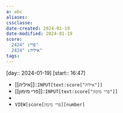 ```yaml
---
a: abc
aliases: 
cssclasse: 
date-created: 2024-01-19
date-modified: 2024-01-19
score:
  פרי: "2424"
  איליה: "2424"
tags: 
---
```


[day:: 2024-01-19] [start:: 16:47]

- [[איליה]]::`INPUT[text:score["איליה"]]`
- [[פרי מימון]]::`INPUT[text:score["פרי מימון"]]`
-
- `VIEW[score[פרי מימון][number]`
